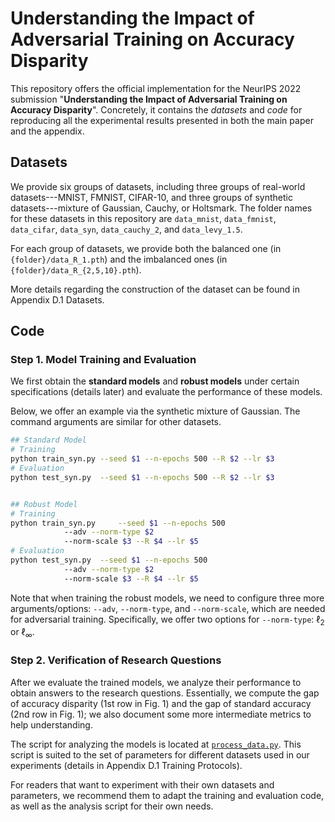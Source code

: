 # Understanding the Impact of Adversarial Training on Accuracy Disparity

This repository offers the official implementation for the NeurIPS 2022 submission "**Understanding the Impact of Adversarial Training on Accuracy Disparity**". Concretely, it contains the *datasets* and *code* for reproducing all the experimental results presented in both the main paper and the appendix.

## Datasets

We provide six groups of datasets, including three groups of real-world datasets---MNIST, FMNIST, CIFAR-10, and three groups of synthetic datasets---mixture of Gaussian, Cauchy, or Holtsmark. The folder names for these datasets in this repository are `data_mnist`, `data_fmnist`, `data_cifar`, `data_syn`, `data_cauchy_2`, and `data_levy_1.5`. 

For each group of datasets, we provide both the balanced one (in `{folder}/data_R_1.pth`) and the imbalanced ones (in `{folder}/data_R_{2,5,10}.pth`).

More details regarding the construction of the dataset can be found in Appendix D.1 Datasets.

## Code

### Step 1. Model Training and Evaluation

We first obtain the **standard models** and **robust models** under certain specifications (details later) and evaluate the performance of these models.

Below, we offer an example via the synthetic mixture of Gaussian. The command arguments are similar for other datasets.

```bash
## Standard Model
# Training
python train_syn.py --seed $1 --n-epochs 500 --R $2 --lr $3
# Evaluation
python test_syn.py  --seed $1 --n-epochs 500 --R $2 --lr $3


## Robust Model
# Training
python train_syn.py 	--seed $1 --n-epochs 500 
			--adv --norm-type $2 
			--norm-scale $3 --R $4 --lr $5
# Evaluation
python test_syn.py	--seed $1 --n-epochs 500 
			--adv --norm-type $2 
			--norm-scale $3 --R $4 --lr $5
```

Note that when training the robust models, we need to configure three more arguments/options: `--adv`, `--norm-type`, and `--norm-scale`, which are needed for adversarial training. Specifically, we offer two options for ``--norm-type``: $\ell_2$ or $\ell_\infty$. 

### Step 2. Verification of Research Questions

After we evaluate the trained models, we analyze their performance to obtain answers to the research questions. Essentially, we compute the gap of accuracy disparity (1st row in Fig. 1) and the gap of standard accuracy (2nd row in Fig. 1); we also document some more intermediate metrics to help understanding.

The script for analyzing the models is located at [`process_data.py`](./process_data.py). This script is suited to the set of parameters for different datasets used in our experiments (details in Appendix D.1 Training Protocols). 

For readers that want to experiment with their own datasets and parameters, we recommend them to adapt the training and evaluation code, as well as the analysis script for their own needs.
